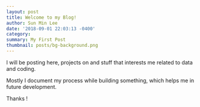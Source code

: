 ```yaml
---
layout: post
title: Welcome to my Blog!
author: Sun Min Lee
date: '2018-09-01 22:03:13 -0400'
category: 
summary: My First Post
thumbnail: posts/bg-background.png
---
```


I will be posting here, projects on and stuff that interests me related to data and coding.

Mostly I document my process while building something, which helps me in future development.

Thanks !
